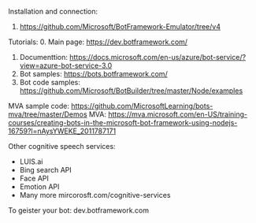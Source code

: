 Installation and connection:
1. https://github.com/Microsoft/BotFramework-Emulator/tree/v4

Tutorials:
0. Main page: https://dev.botframework.com/
1. Documenttion: https://docs.microsoft.com/en-us/azure/bot-service/?view=azure-bot-service-3.0
2. Bot samples: https://bots.botframework.com/
3. Bot code samples: https://github.com/Microsoft/BotBuilder/tree/master/Node/examples


MVA sample code: https://github.com/MicrosoftLearning/bots-mva/tree/master/Demos
MVA: https://mva.microsoft.com/en-US/training-courses/creating-bots-in-the-microsoft-bot-framework-using-nodejs-16759?l=nAysYWEKE_2011787171

Other cognitive speech services:
* LUIS.ai
* Bing search API
* Face API
* Emotion API
* Many more mircorosft.com/cognitive-services

To geister your bot:
dev.botframework.com